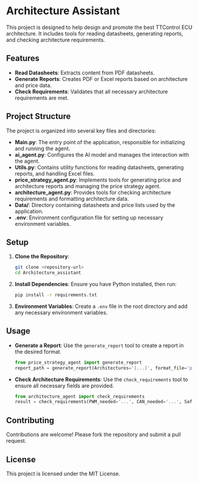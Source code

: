 # Architecture Assistant

This project is designed to help design and promote the best TTControl ECU architecture. It includes tools for reading datasheets, generating reports, and checking architecture requirements.

## Features

- **Read Datasheets**: Extracts content from PDF datasheets.
- **Generate Reports**: Creates PDF or Excel reports based on architecture and price data.
- **Check Requirements**: Validates that all necessary architecture requirements are met.

## Project Structure

The project is organized into several key files and directories:

- **Main.py**: The entry point of the application, responsible for initializing and running the agent.
- **ai_agent.py**: Configures the AI model and manages the interaction with the agent.
- **Utils.py**: Contains utility functions for reading datasheets, generating reports, and handling Excel files.
- **price_strategy_agent.py**: Implements tools for generating price and architecture reports and managing the price strategy agent.
- **architecture_agent.py**: Provides tools for checking architecture requirements and formatting architecture data.
- **Data/**: Directory containing datasheets and price lists used by the application.
- **.env**: Environment configuration file for setting up necessary environment variables.

## Setup

1. **Clone the Repository**:
   ```bash
   git clone <repository-url>
   cd Architecture_assistant
   ```

2. **Install Dependencies**:
   Ensure you have Python installed, then run:
   ```bash
   pip install -r requirements.txt
   ```

3. **Environment Variables**:
   Create a `.env` file in the root directory and add any necessary environment variables.

## Usage

- **Generate a Report**:
  Use the `generate_report` tool to create a report in the desired format.
  ```python
  from price_strategy_agent import generate_report
  report_path = generate_report(Architectures='[...]', format_file='pdf')
  ```

- **Check Architecture Requirements**:
  Use the `check_requirements` tool to ensure all necessary fields are provided.
  ```python
  from architecture_agent import check_requirements
  result = check_requirements(PWM_needed='...', CAN_needed='...', Safety='...')
  ```

## Contributing

Contributions are welcome! Please fork the repository and submit a pull request.

## License

This project is licensed under the MIT License.
